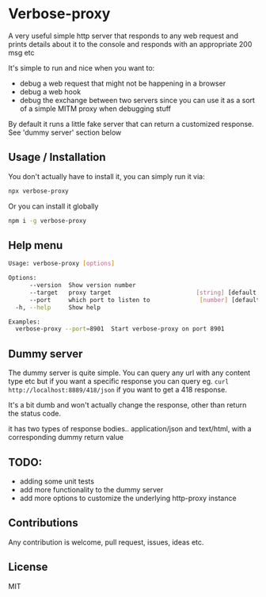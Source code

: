 # Verbose-proxy

A very useful simple http server that responds to any web request and
prints details about it to the console and responds with an appropriate 200 msg etc

It's simple to run and nice when you want to:

- debug a web request that might not be happening in a browser
- debug a web hook
- debug the exchange between two servers since you can use it as a sort of a simple MITM
  proxy when debugging stuff

By default it runs a little fake server that can return a customized response. See
'dummy server' section below

## Usage / Installation

You don't actually have to install it, you can simply run it via:

```sh
npx verbose-proxy
```

Or you can install it globally

```sh
npm i -g verbose-proxy
```

## Help menu

```sh
Usage: verbose-proxy [options]

Options:
      --version  Show version number                                   [boolean]
      --target   proxy target                        [string] [default: "dummy"]
      --port     which port to listen to              [number] [default: "8889"]
  -h, --help     Show help                                             [boolean]

Examples:
  verbose-proxy --port=8901  Start verbose-proxy on port 8901
```

## Dummy server

The dummy server is quite simple. You can query any url with any content type etc
but if you want a specific response you can query eg. `curl http://localhost:8889/418/json`
if you want to get a 418 response.

It's a bit dumb and won't actually change the response, other than return the status code.

it has two types of response bodies.. application/json and text/html, with a corresponding
dummy return value

## TODO:

- adding some unit tests
- add more functionality to the dummy server
- add more options to customize the underlying http-proxy instance

## Contributions

Any contribution is welcome, pull request, issues, ideas etc.

## License

MIT
